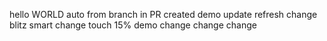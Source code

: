 hello WORLD auto from branch in PR created
demo
update
refresh
change
blitz
smart
change
touch
15%
demo
change
change
change
